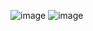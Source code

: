 ![image](https://github.com/premigowshika/MiniProject/assets/115059259/42e1b11c-cb4d-45dd-a723-7f1ce69ddda0)
![image](https://github.com/premigowshika/MiniProject/assets/115059259/d4966b3f-7930-43e6-bb4f-62125ee9eead)
